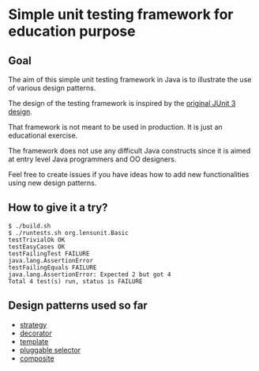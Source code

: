# Simple unit testing framework for education purpose

## Goal

The aim of this simple unit testing framework in Java is to illustrate the use of various
design patterns.

The design of the testing framework is inspired by the [original JUnit 3 design](http://junit.sourceforge.net/doc/cookstour/cookstour.htm).

That framework is not meant to be used in production. It is just an educational exercise.

The framework does not use any difficult Java constructs since it is aimed at
entry level Java programmers and OO designers.

Feel free to create issues if you have ideas how to add new functionalities using new design patterns.

## How to give it a try?

```
$ ./build.sh
$ ./runtests.sh org.lensunit.Basic
testTrivialOk OK
testEasyCases OK
testFailingTest FAILURE
java.lang.AssertionError
testFailingEquals FAILURE
java.lang.AssertionError: Expected 2 but got 4
Total 4 test(s) run, status is FAILURE
```

## Design patterns used so far

+ [strategy](https://en.wikipedia.org/wiki/Strategy_pattern)
+ [decorator](https://en.wikipedia.org/wiki/Decorator_pattern)
+ [template](https://en.wikipedia.org/wiki/Template_method_pattern)
+ [pluggable selector](http://junit.sourceforge.net/doc/cookstour/cookstour.htm)
+ [composite](https://en.wikipedia.org/wiki/Composite_pattern)
